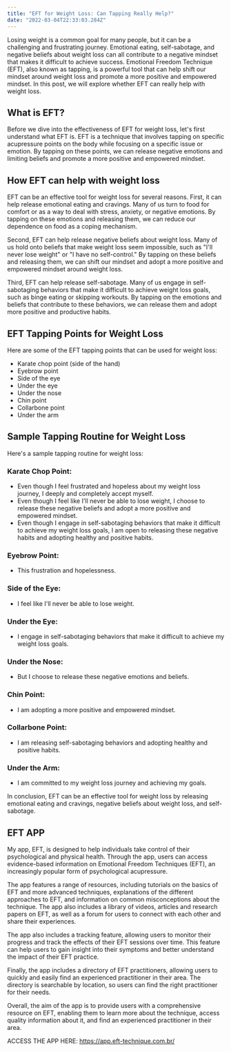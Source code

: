 ```yaml
---
title: "EFT for Weight Loss: Can Tapping Really Help?"
date: "2022-03-04T22:33:03.284Z"
---
```


Losing weight is a common goal for many people, but it can be a challenging and frustrating journey. Emotional eating, self-sabotage, and negative beliefs about weight loss can all contribute to a negative mindset that makes it difficult to achieve success. Emotional Freedom Technique (EFT), also known as tapping, is a powerful tool that can help shift our mindset around weight loss and promote a more positive and empowered mindset. In this post, we will explore whether EFT can really help with weight loss.

## What is EFT?

Before we dive into the effectiveness of EFT for weight loss, let's first understand what EFT is. EFT is a technique that involves tapping on specific acupressure points on the body while focusing on a specific issue or emotion. By tapping on these points, we can release negative emotions and limiting beliefs and promote a more positive and empowered mindset.

## How EFT can help with weight loss

EFT can be an effective tool for weight loss for several reasons. First, it can help release emotional eating and cravings. Many of us turn to food for comfort or as a way to deal with stress, anxiety, or negative emotions. By tapping on these emotions and releasing them, we can reduce our dependence on food as a coping mechanism.

Second, EFT can help release negative beliefs about weight loss. Many of us hold onto beliefs that make weight loss seem impossible, such as "I'll never lose weight" or "I have no self-control." By tapping on these beliefs and releasing them, we can shift our mindset and adopt a more positive and empowered mindset around weight loss.

Third, EFT can help release self-sabotage. Many of us engage in self-sabotaging behaviors that make it difficult to achieve weight loss goals, such as binge eating or skipping workouts. By tapping on the emotions and beliefs that contribute to these behaviors, we can release them and adopt more positive and productive habits.

## EFT Tapping Points for Weight Loss

Here are some of the EFT tapping points that can be used for weight loss:

- Karate chop point (side of the hand)
- Eyebrow point
- Side of the eye
- Under the eye
- Under the nose
- Chin point
- Collarbone point
- Under the arm

## Sample Tapping Routine for Weight Loss

Here's a sample tapping routine for weight loss:

### Karate Chop Point:

- Even though I feel frustrated and hopeless about my weight loss journey, I deeply and completely accept myself.
- Even though I feel like I'll never be able to lose weight, I choose to release these negative beliefs and adopt a more positive and empowered mindset.
- Even though I engage in self-sabotaging behaviors that make it difficult to achieve my weight loss goals, I am open to releasing these negative habits and adopting healthy and positive habits.

### Eyebrow Point:

- This frustration and hopelessness.

### Side of the Eye:

- I feel like I'll never be able to lose weight.

### Under the Eye:

- I engage in self-sabotaging behaviors that make it difficult to achieve my weight loss goals.

### Under the Nose:

- But I choose to release these negative emotions and beliefs.

### Chin Point:

- I am adopting a more positive and empowered mindset.

### Collarbone Point:

- I am releasing self-sabotaging behaviors and adopting healthy and positive habits.

### Under the Arm:

- I am committed to my weight loss journey and achieving my goals.

In conclusion, EFT can be an effective tool for weight loss by releasing emotional eating and cravings, negative beliefs about weight loss, and self-sabotage.

## EFT APP

My app, EFT, is designed to help individuals take control of their psychological and physical health. Through the app, users can access evidence-based information on Emotional Freedom Techniques (EFT), an increasingly popular form of psychological acupressure.

The app features a range of resources, including tutorials on the basics of EFT and more advanced techniques, explanations of the different approaches to EFT, and information on common misconceptions about the technique. The app also includes a library of videos, articles and research papers on EFT, as well as a forum for users to connect with each other and share their experiences.

The app also includes a tracking feature, allowing users to monitor their progress and track the effects of their EFT sessions over time. This feature can help users to gain insight into their symptoms and better understand the impact of their EFT practice.

Finally, the app includes a directory of EFT practitioners, allowing users to quickly and easily find an experienced practitioner in their area. The directory is searchable by location, so users can find the right practitioner for their needs.

Overall, the aim of the app is to provide users with a comprehensive resource on EFT, enabling them to learn more about the technique, access quality information about it, and find an experienced practitioner in their area.

ACCESS THE APP HERE: https://app.eft-technique.com.br/
